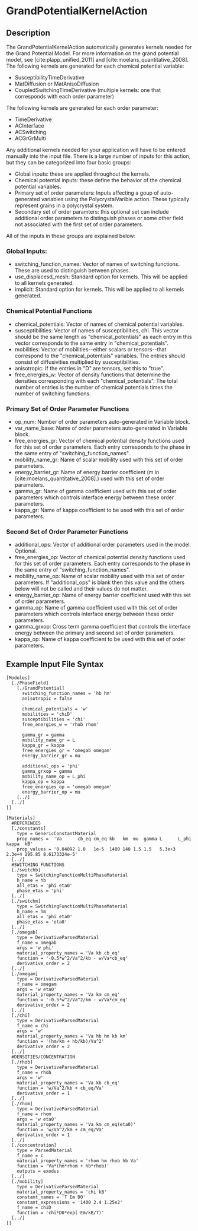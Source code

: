 # GrandPotentialKernelAction

## Description

The GrandPotentialKernelAction automatically generates kernels needed for the Grand Potential Model.
For more information on the grand potential model, see [cite:plapp_unified_2011] and
[cite:moelans_quantitative_2008].
The following kernels are generated for each chemical potential variable:

- SusceptibilityTimeDerivative
- MatDiffusion or MatAnisoDiffusion
- CoupledSwitchingTimeDerivative (multiple kernels: one that corresponds with each order parameter)

The following kernels are generated for each order parameter:

- TimeDerivative
- ACInterface
- ACSwitching
- ACGrGrMulti

Any additional kernels needed for your application will have to be entered manually into the input file.
There is a large number of inputs for this action, but they can be categorized into four
basic groups:

- Global inputs: these are applied throughout the kernels.
- Chemical potential inputs: these define the behavior of the chemical potential variables.
- Primary set of order parameters: Inputs affecting a goup of auto-generated variables using the
  PolycrystalVarible action.
  These typically represent grains in a polycrystal system.
- Secondary set of order paramters: this optional set can include additional order parameters
  to distinguish phases or some other field not associated with the first set of order parameters.

All of the inputs in these groups are explained below:

### Global Inputs:

- switching_function_names: Vector of names of switching functions. These are used to distinguish between phases.
- use_displacesd_mesh: Standard option for kernels. This will be applied to all kernels generated.
- implicit: Standard option for kernels. This will be applied to all kernels generated.

### Chemical Potential Functions

- chemical_potentials: Vector of names of chemical potential variables.
- susceptibilities: Vector of names of susceptibilities, chi. This vector should be the same length as "chemical_potentials" as each entry in this vector corresponds to the same entry in "chemical_potentials".
- mobilities: Vector of mobilities--either scalars or tensors--that correspond to the "chemical_potentials" variables. The entries should consist of diffusivities multiplied by susceptibilities.
- anisotropic: If the entries in "D" are tensors, set this to "true".
- free_energies_w: Vector of density functions that determine the densities corresponding with each "chemical_potentials". The total number of entries is the number of chemical potentials times the number of switching functions.

### Primary Set of Order Parameter Functions

- op_num: Number of order parameters auto-generated in Variable block.
- var_name_base: Name of order parameters auto-generated in Variable block.
- free_energies_gr: Vector of chemical potential density functions used for this set of order parameters. Each entry corresponds to the phase in the same entry of "switching_function_names".
- mobility_name_gr: Name of scalar mobility used with this set of order parameters.
- energy_barrier_gr: Name of energy barrier coefficient (m in [cite:moelans_quantitative_2008].) used with this set of order parameters.
- gamma_gr: Name of gamma coefficient used with this set of order parameters which controls interface energy between these order parameters.
- kappa_gr: Name of kappa coefficient to be used with this set of order parameters.

### Second Set of Order Parameter Functions

- additional_ops: Vector of additional order parameters used in the model. Optional.
- free_energies_op: Vector of chemical potential density functions used for this set of order parameters. Each entry corresponds to the phase in the same entry of "switching_function_names".
- mobility_name_op: Name of scalar mobility used with this set of order parameters. If "additional_ops" is blank then this value and the others below will not be called and their values do not matter.
- energy_barrier_op: Name of energy barrier coefficient used with this set of order parameters.
- gamma_op: Name of gamma coefficient used with this set of order parameters which controls interface energy between these order parameters.
- gamma_grxop: Cross term gamma coefficient that controls the interface energy between the primary and second set of order parameters.
- kappa_op: Name of kappa coefficient to be used with this set of order parameters.

## Example Input File Syntax

```
[Modules]
  [./PhaseField]
    [./GrandPotential]
      switching_function_names = 'hb hm'
      anisotropic = false

      chemical_potentials = 'w'
      mobilities = 'chiD'
      susceptibilities = 'chi'
      free_energies_w = 'rhob rhom'

      gamma_gr = gamma
      mobility_name_gr = L
      kappa_gr = kappa
      free_energies_gr = 'omegab omegam'
      energy_barrier_gr = mu

      additional_ops = 'phi'
      gamma_grxop = gamma
      mobility_name_op = L_phi
      kappa_op = kappa
      free_energies_op = 'omegab omegam'
      energy_barrier_op = mu
    [../]
  [../]
[]

[Materials]
  #REFERENCES
  [./constants]
    type = GenericConstantMaterial
    prop_names =  'Va      cb_eq cm_eq kb   km  mu  gamma L      L_phi  kappa  kB'
    prop_values = '0.04092 1.0   1e-5  1400 140 1.5 1.5   5.3e+3 2.3e+4 295.85 8.6173324e-5'
  [../]
  #SWITCHING FUNCTIONS
  [./switchb]
    type = SwitchingFunctionMultiPhaseMaterial
    h_name = hb
    all_etas = 'phi eta0'
    phase_etas = 'phi'
  [../]
  [./switchm]
    type = SwitchingFunctionMultiPhaseMaterial
    h_name = hm
    all_etas = 'phi eta0'
    phase_etas = 'eta0'
  [../]
  [./omegab]
    type = DerivativeParsedMaterial
    f_name = omegab
    args = 'w phi'
    material_property_names = 'Va kb cb_eq'
    function = '-0.5*w^2/Va^2/kb - w/Va*cb_eq'
    derivative_order = 2
  [../]
  [./omegam]
    type = DerivativeParsedMaterial
    f_name = omegam
    args = 'w eta0'
    material_property_names = 'Va km cm_eq'
    function = '-0.5*w^2/Va^2/km - w/Va*cm_eq'
    derivative_order = 2
  [../]
  [./chi]
    type = DerivativeParsedMaterial
    f_name = chi
    args = 'w'
    material_property_names = 'Va hb hm kb km'
    function = '(hm/km + hb/kb)/Va^2'
    derivative_order = 2
  [../]
  #DENSITIES/CONCENTRATION
  [./rhob]
    type = DerivativeParsedMaterial
    f_name = rhob
    args = 'w'
    material_property_names = 'Va kb cb_eq'
    function = 'w/Va^2/kb + cb_eq/Va'
    derivative_order = 1
  [../]
  [./rhom]
    type = DerivativeParsedMaterial
    f_name = rhom
    args = 'w eta0'
    material_property_names = 'Va km cm_eq(eta0)'
    function = 'w/Va^2/km + cm_eq/Va'
    derivative_order = 1
  [../]
  [./concentration]
    type = ParsedMaterial
    f_name = c
    material_property_names = 'rhom hm rhob hb Va'
    function = 'Va*(hm*rhom + hb*rhob)'
    outputs = exodus
  [../]
  [./mobility]
    type = DerivativeParsedMaterial
    material_property_names = 'chi kB'
    constant_names = 'T Em D0'
    constant_expressions = '1400 2.4 1.25e2'
    f_name = chiD
    function = 'chi*D0*exp(-Em/kB/T)'
  [../]
[]
```
